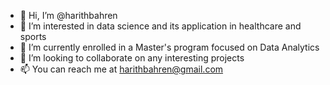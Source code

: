 - 👋 Hi, I’m @harithbahren
- 👀 I’m interested in data science and its application in healthcare and sports
- 🌱 I’m currently enrolled in a Master's program focused on Data Analytics
- 💞️ I’m looking to collaborate on any interesting projects
- 📫 You can reach me at harithbahren@gmail.com

<!---
harithbahren/harithbahren is a ✨ special ✨ repository because its `README.md` (this file) appears on your GitHub profile.
You can click the Preview link to take a look at your changes.
--->
